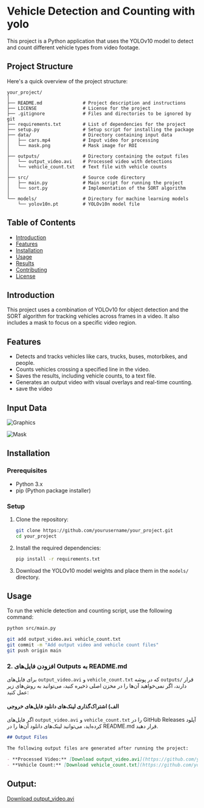 # Vehicle Detection and Counting with yolo

This project is a Python application that uses the YOLOv10 model to detect and count different vehicle types from video footage.

## Project Structure

Here's a quick overview of the project structure:

```plaintext
your_project/
│
├── README.md               # Project description and instructions
├── LICENSE                 # License for the project
├── .gitignore              # Files and directories to be ignored by git
├── requirements.txt        # List of dependencies for the project
├── setup.py                # Setup script for installing the package
├── data/                   # Directory containing input data
│   ├── cars.mp4            # Input video for processing
│   └── mask.png            # Mask image for ROI
│
├── outputs/                # Directory containing the output files
│   └── output_video.avi    # Processed video with detections
│   └── vehicle_count.txt   # Text file with vehicle counts
│
├── src/                    # Source code directory
│   ├── main.py             # Main script for running the project
│   └── sort.py             # Implementation of the SORT algorithm
│
└── models/                 # Directory for machine learning models
    └── yolov10n.pt         # YOLOv10n model file
```

## Table of Contents
- [Introduction](#introduction)
- [Features](#features)
- [Installation](#installation)
- [Usage](#usage)
- [Results](#results)
- [Contributing](#contributing)
- [License](#license)

## Introduction
This project uses a combination of YOLOv10 for object detection and the SORT algorithm for tracking vehicles across frames in a video. It also includes a mask to focus on a specific video region.

## Features
- Detects and tracks vehicles like cars, trucks, buses, motorbikes, and people.
- Counts vehicles crossing a specified line in the video.
- Saves the results, including vehicle counts, to a text file.
- Generates an output video with visual overlays and real-time counting.
- save the video

## Input Data

![Graphics](https://github.com/Abyaneh/car_-counter_final-edition/blob/main/graphics.png)

![Mask](https://github.com/Abyaneh/car_-counter_final-edition/blob/main/mask.png)



## Installation

### Prerequisites
- Python 3.x
- pip (Python package installer)

### Setup
1. Clone the repository:
    ```bash
    git clone https://github.com/yourusername/your_project.git
    cd your_project
    ```

2. Install the required dependencies:
    ```bash
    pip install -r requirements.txt
    ```

3. Download the YOLOv10 model weights and place them in the `models/` directory.

## Usage

To run the vehicle detection and counting script, use the following command:

```bash
python src/main.py

git add output_video.avi vehicle_count.txt
git commit -m "Add output video and vehicle count files"
git push origin main
```




### 2. **افزودن فایل‌های Outputs به README.md**

برای فایل‌های `output_video.avi` و `vehicle_count.txt` که در پوشه `outputs/` قرار دارند، اگر نمی‌خواهید آن‌ها را در مخزن اصلی ذخیره کنید، می‌توانید به روش‌های زیر عمل کنید:

#### الف) **اشتراک‌گذاری لینک‌های دانلود فایل‌های خروجی**

اگر فایل‌های `output_video.avi` و `vehicle_count.txt` را در GitHub Releases آپلود کرده‌اید، می‌توانید لینک‌های دانلود آن‌ها را در README.md قرار دهید.

```markdown
## Output Files

The following output files are generated after running the project:

- **Processed Video:** [Download output_video.avi](https://github.com/yourusername/yourrepo/releases/download/v1.0/output_video.avi)
- **Vehicle Count:** [Download vehicle_count.txt](https://github.com/yourusername/yourrepo/releases/download/v1.0/vehicle_count.txt)
```



## Output:

[Download output_video.avi](https://github.com/yourusername/yourrepo/releases/download/v1.0/output_video.avi)

